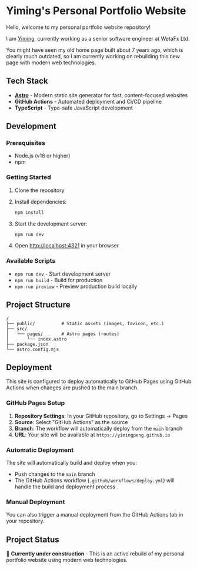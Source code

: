 # Yiming's Personal Portfolio Website

Hello, welcome to my personal portfolio website repository!

I am [Yiming](https://www.linkedin.com/in/yiming-nz/), currently working as a senior software engineer at WetaFx Ltd. 

You might have seen my old home page built about 7 years ago, which is clearly much outdated, so I am currently working on rebuilding this new page with modern web technologies.

## Tech Stack
- **[Astro](https://astro.new/latest/)** - Modern static site generator for fast, content-focused websites
- **GitHub Actions** - Automated deployment and CI/CD pipeline
- **TypeScript** - Type-safe JavaScript development

## Development

### Prerequisites
- Node.js (v18 or higher)
- npm

### Getting Started

1. Clone the repository
2. Install dependencies:
   ```bash
   npm install
   ```

3. Start the development server:
   ```bash
   npm run dev
   ```

4. Open [http://localhost:4321](http://localhost:4321) in your browser

### Available Scripts

- `npm run dev` - Start development server
- `npm run build` - Build for production
- `npm run preview` - Preview production build locally

## Project Structure

```text
/
├── public/          # Static assets (images, favicon, etc.)
├── src/
│   └── pages/       # Astro pages (routes)
│       └── index.astro
├── package.json
└── astro.config.mjs
```

## Deployment

This site is configured to deploy automatically to GitHub Pages using GitHub Actions when changes are pushed to the main branch.

### GitHub Pages Setup

1. **Repository Settings**: In your GitHub repository, go to Settings → Pages
2. **Source**: Select "GitHub Actions" as the source
3. **Branch**: The workflow will automatically deploy from the `main` branch
4. **URL**: Your site will be available at `https://yimingpeng.github.io`

### Automatic Deployment

The site will automatically build and deploy when you:
- Push changes to the `main` branch
- The GitHub Actions workflow (`.github/workflows/deploy.yml`) will handle the build and deployment process

### Manual Deployment

You can also trigger a manual deployment from the GitHub Actions tab in your repository.

## Project Status

🚧 **Currently under construction** - This is an active rebuild of my personal portfolio website using modern web technologies.